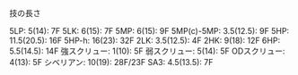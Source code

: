 技の長さ

5LP: 5(14): 7F
5LK: 6(15): 7F
5MP: 6(15): 9F
5MP(c)-5MP: 3.5(12.5): 9F
5HP: 11.5(20.5): 16F
5HP-h: 16(23): 32F
2LK: 3.5(12.5): 4F
2HK: 9(18): 12F
6HP: 5.5(14.5): 14F
強スクリュー: 1(10): 5F
弱スクリュー: 5(14): 5F
ODスクリュー: 4(13): 5F
シベリアン: 10(19): 28F/23F
SA3: 4.5(13.5): 7F
